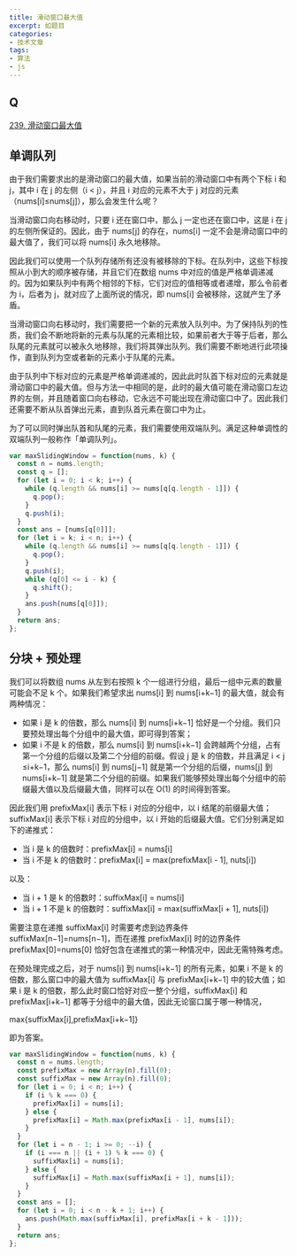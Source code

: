 ```yaml
---
title: 滑动窗口最大值
excerpt: 如题目
categories:
- 技术文章
tags:
- 算法
- js
---
```


## Q
[239. 滑动窗口最大值](https://leetcode.cn/problems/sliding-window-maximum/)

## 单调队列
由于我们需要求出的是滑动窗口的最大值，如果当前的滑动窗口中有两个下标 i 和 j，其中 i 在 j 的左侧（i < j），并且 i 对应的元素不大于 j 对应的元素（nums[i]≤nums[j]），那么会发生什么呢？

当滑动窗口向右移动时，只要 i 还在窗口中，那么 j 一定也还在窗口中，这是 i 在 j 的左侧所保证的。因此，由于 nums[j] 的存在，nums[i] 一定不会是滑动窗口中的最大值了，我们可以将 nums[i] 永久地移除。

因此我们可以使用一个队列存储所有还没有被移除的下标。在队列中，这些下标按照从小到大的顺序被存储，并且它们在数组 nums 中对应的值是严格单调递减的。因为如果队列中有两个相邻的下标，它们对应的值相等或者递增，那么令前者为 i，后者为 j，就对应了上面所说的情况，即 nums[i] 会被移除，这就产生了矛盾。

当滑动窗口向右移动时，我们需要把一个新的元素放入队列中。为了保持队列的性质，我们会不断地将新的元素与队尾的元素相比较，如果前者大于等于后者，那么队尾的元素就可以被永久地移除，我们将其弹出队列。我们需要不断地进行此项操作，直到队列为空或者新的元素小于队尾的元素。

由于队列中下标对应的元素是严格单调递减的，因此此时队首下标对应的元素就是滑动窗口中的最大值。但与方法一中相同的是，此时的最大值可能在滑动窗口左边界的左侧，并且随着窗口向右移动，它永远不可能出现在滑动窗口中了。因此我们还需要不断从队首弹出元素，直到队首元素在窗口中为止。

为了可以同时弹出队首和队尾的元素，我们需要使用双端队列。满足这种单调性的双端队列一般称作「单调队列」。

```javascript
var maxSlidingWindow = function(nums, k) {
  const n = nums.length;
  const q = [];
  for (let i = 0; i < k; i++) {
    while (q.length && nums[i] >= nums[q[q.length - 1]]) {
      q.pop();
    }
    q.push(i);
  }
  const ans = [nums[q[0]]];
  for (let i = k; i < n; i++) {
    while (q.length && nums[i] >= nums[q[q.length - 1]]) {
      q.pop();
    }
    q.push(i);
    while (q[0] <= i - k) {
      q.shift();
    }
    ans.push(nums[q[0]]);
  }
  return ans;
};
```

## 分块 + 预处理
我们可以将数组 nums 从左到右按照 k 个一组进行分组，最后一组中元素的数量可能会不足 k 个。如果我们希望求出 nums[i] 到 nums[i+k−1] 的最大值，就会有两种情况：
- 如果 i 是 k 的倍数，那么 nums[i] 到 nums[i+k−1] 恰好是一个分组。我们只要预处理出每个分组中的最大值，即可得到答案；
- 如果 i 不是 k 的倍数，那么 nums[i] 到 nums[i+k−1] 会跨越两个分组，占有第一个分组的后缀以及第二个分组的前缀。假设 j 是 k 的倍数，并且满足 i < j ≤i+k−1，那么 nums[i] 到 nums[j−1] 就是第一个分组的后缀，nums[j] 到 nums[i+k−1] 就是第二个分组的前缀。如果我们能够预处理出每个分组中的前缀最大值以及后缀最大值，同样可以在 O(1) 的时间得到答案。

因此我们用 prefixMax[i] 表示下标 i 对应的分组中，以 i 结尾的前缀最大值；suffixMax[i] 表示下标 i 对应的分组中，以 i 开始的后缀最大值。它们分别满足如下的递推式：
- 当 i 是 k 的倍数时：prefixMax[i] = nums[i]
- 当 i 不是 k 的倍数时：prefixMax[i] = max(prefixMax[i - 1], nuts[i])

以及：
- 当 i + 1 是 k 的倍数时：suffixMax[i] = nums[i]
- 当 i + 1 不是 k 的倍数时：suffixMax[i] = max(suffixMax[i + 1], nuts[i])

需要注意在递推 suffixMax[i] 时需要考虑到边界条件 suffixMax[n−1]=nums[n−1]，而在递推 prefixMax[i] 时的边界条件 prefixMax[0]=nums[0] 恰好包含在递推式的第一种情况中，因此无需特殊考虑。

在预处理完成之后，对于 nums[i] 到 nums[i+k−1] 的所有元素，如果 i 不是 k 的倍数，那么窗口中的最大值为 suffixMax[i] 与 prefixMax[i+k−1] 中的较大值；如果 i 是 k 的倍数，那么此时窗口恰好对应一整个分组，suffixMax[i] 和 prefixMax[i+k−1] 都等于分组中的最大值，因此无论窗口属于哪一种情况，

max{suffixMax[i],prefixMax[i+k−1]}

即为答案。

```javascript
var maxSlidingWindow = function(nums, k) {
  const n = nums.length;
  const prefixMax = new Array(n).fill(0);
  const suffixMax = new Array(n).fill(0);
  for (let i = 0; i < n; i++) {
    if (i % k === 0) {
      prefixMax[i] = nums[i];
    } else {
      prefixMax[i] = Math.max(prefixMax[i - 1], nums[i]);
    }
  }
  for (let i = n - 1; i >= 0; --i) {
    if (i === n || (i + 1) % k === 0) {
      suffixMax[i] = nums[i];
    } else {
      suffixMax[i] = Math.max(suffixMax[i + 1], nums[i]);
    }
  }
  const ans = [];
  for (let i = 0; i < n - k + 1; i++) {
    ans.push(Math.max(suffixMax[i], prefixMax[i + k - 1]));
  }
  return ans;
};
```





